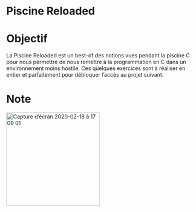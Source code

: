 # Piscine Reloaded

# Objectif

La Piscine Reloaded est un best-of des notions vues pendant la piscine C pour nous
permettre de nous remettre à la programmation en C dans un environnement moins hostile.
Ces quelques exercices sont à réaliser en entier et parfaitement pour débloquer l’accès
au projet suivant.

# Note

<img width="247" alt="Capture d’écran 2020-02-18 à 17 09 01" src="https://user-images.githubusercontent.com/24608242/74754098-65beb300-5271-11ea-86a9-1d218524e241.png">
